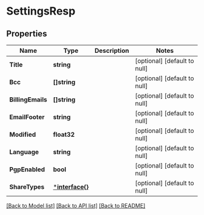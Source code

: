 # SettingsResp

## Properties
Name | Type | Description | Notes
------------ | ------------- | ------------- | -------------
**Title** | **string** |  | [optional] [default to null]
**Bcc** | **[]string** |  | [optional] [default to null]
**BillingEmails** | **[]string** |  | [optional] [default to null]
**EmailFooter** | **string** |  | [optional] [default to null]
**Modified** | **float32** |  | [optional] [default to null]
**Language** | **string** |  | [optional] [default to null]
**PgpEnabled** | **bool** |  | [optional] [default to null]
**ShareTypes** | [***interface{}**](interface{}.md) |  | [optional] [default to null]

[[Back to Model list]](../README.md#documentation-for-models) [[Back to API list]](../README.md#documentation-for-api-endpoints) [[Back to README]](../README.md)


